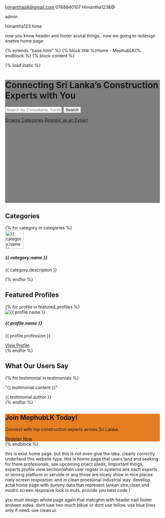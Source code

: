 
himanthad4@gmail.com
0768840107
Himantha123&@




admin

himantha123
hima




now you know header and footer acutal things,. now we going to redesign enetire home page


{% extends "base.html" %}
{% block title %}Home - MephubLK{% endblock %}
{% block content %}
<!-- Hero Section -->
{% load static %}
<div class="jumbotron text-center text-white" style="background: url('{% static 'images/hero.webp' %}') no-repeat center center; background-size: cover; position: relative; height: 400px;">
  <div style="background-color: rgba(0,0,0,0.5); position: absolute; width: 100%; height: 100%; top: 0; left: 0;"></div>
  <div class="container" style="position: relative; z-index: 2;">
    <h1 class="display-4">Connecting Sri Lanka’s Construction Experts with You</h1>
    <form action="" method="get" class="mt-4">
      <div class="input-group input-group-lg">
        <input type="text" name="q" class="form-control" placeholder="Search for Consultants, Contractors, etc.">
        <button type="submit" class="btn btn-outline-light">Search</button>
      </div>
    </form>
    <div class="mt-4">
      <a href="" class="btn btn-primary btn-lg mr-2">Browse Categories</a>
      <a href="" class="btn btn-success btn-lg">Register as an Expert</a>
    </div>
  </div>
</div>

<!-- Categories Section -->
<div class="my-5">
  <h2 class="text-center">Categories</h2>
  <div class="row">
    {% for category in categories %}
      <div class="col-md-3 text-center">
        <div class="card">
          <div class="card-body">
            <img src="{{ category.icon.url }}" alt="{{ category.name }}" style="width:60px;">
            <h5 class="card-title mt-2">{{ category.name }}</h5>
            <p class="card-text">{{ category.description }}</p>
          </div>
        </div>
      </div>
    {% endfor %}
  </div>
</div>

<!-- Featured Profiles Section -->
<div class="my-5">
  <h2 class="text-center">Featured Profiles</h2>
  <div class="row">
    {% for profile in featured_profiles %}
      <div class="col-md-4">
        <div class="card">
          <img src="{{ profile.image.url }}" class="card-img-top" alt="{{ profile.name }}">
          <div class="card-body">
            <h5 class="card-title">{{ profile.name }}</h5>
            <p class="card-text">{{ profile.profession }}</p>
            <a href="{% url 'profiles:profile_detail' profile.id %}" class="btn btn-primary">View Profile</a>
          </div>
        </div>
      </div>
    {% endfor %}
  </div>
</div>

<!-- Testimonials Section -->
<div class="my-5">
  <h2 class="text-center">What Our Users Say</h2>
  <div class="row">
    {% for testimonial in testimonials %}
      <div class="col-md-4">
        <div class="card">
          <div class="card-body">
            <p class="card-text">"{{ testimonial.content }}"</p>
            <footer class="blockquote-footer">{{ testimonial.author }}</footer>
          </div>
        </div>
      </div>
    {% endfor %}
  </div>
</div>

<!-- Call-to-Action Banner -->
<div class="jumbotron text-center" style="background-color: #E67E22;">
  <h2 class="display-4 text-white">Join MephubLK Today!</h2>
  <p class="lead text-white">Connect with top construction experts across Sri Lanka.</p>
  <a href="" class="btn btn-light btn-lg">Register Now</a>
</div>
{% endblock %}


this is exist home page. but this is not even give the idea. clearly correctly undertand this website type. this is hiome page that users land and seeking for there profesionals, see upcoming prject sileds, limportant things, experts profile view section(when user regiter in systems ans each experts or lerning platform or servide or any those are nicely show in nice places niely screen resposniec and in clean proesional industrial way. develiop actal home page with dummy data that represent lankan stre,clean and modrn screen resposive look is muts. provide you best code )


you must design whole page again that matcghin with header nad footer andwen sidea. dont iuse two much blkue or dont use tellow. use blue lines only if need. use clean ui.